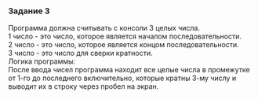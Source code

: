 ### Задание 3
Программа должна считывать с консоли 3 целых числа. </br>
1 число - это число, которое является началом последовательности. </br>
2 число - это число, которое является концом последовательности. </br>
3 число - это число для сверки кратности. </br>
Логика программы: </br>
После ввода чисел программа находит все целые числа в промежутке от 1-го до последнего включительно, которые кратны 3-му числу и выводит их в строку через пробел на экран. </br>
